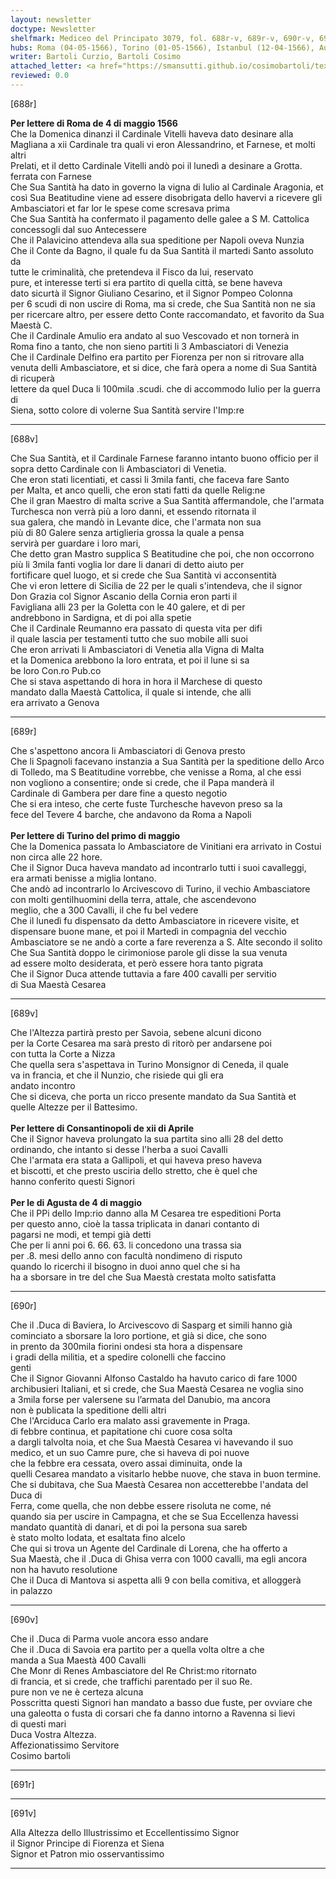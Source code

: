 ```yaml
---
layout: newsletter
doctype: Newsletter
shelfmark: Mediceo del Principato 3079, fol. 688r-v, 689r-v, 690r-v, 691r-v
hubs: Roma (04-05-1566), Torino (01-05-1566), Istanbul (12-04-1566), Augsburg (04-05-1566)
writer: Bartoli Curzio, Bartoli Cosimo
attached_letter: <a href="https://smansutti.github.io/cosimobartoli/texts/2978_026/">2978_026</a>
reviewed: 0.0
---
```


[688r]  
  
  
<strong>Per lettere di Roma de 4 di maggio 1566</strong>  
Che la Domenica dinanzi il Cardinale Vitelli haveva dato desinare alla  
Magliana a xii Cardinale tra quali vi eron Alessandrino, et Farnese, et molti altri  
Prelati, et il detto Cardinale Vitelli andò poi il lunedì a desinare a Grotta.  
ferrata con Farnese  
Che Sua Santità ha dato in governo la vigna di Iulio al Cardinale Aragonia, et  
così Sua Beatitudine viene ad essere disobrigata dello havervi a ricevere gli  
Ambasciatori et far lor le spese come scresava prima  
Che Sua Santità ha confermato il pagamento delle galee a S M. Cattolica  
concessogli dal suo Antecessere  
Che il Palavicino attendeva alla sua speditione per Napoli oveva Nunzia  
Che il Conte da Bagno, il quale fu da Sua Santità il martedi Santo assoluto da  
tutte le criminalità, che pretendeva il Fisco da lui, reservato  
pure, et interesse terti si era partito di quella città, se bene haveva  
dato sicurtà il Signor Giuliano Cesarino, et il Signor Pompeo Colonna  
per 6 scudi di non uscire di Roma, ma si crede, che Sua Santità non ne sia  
per ricercare altro, per essere detto Conte raccomandato, et favorito da Sua Maestà C.  
Che il Cardinale Amulio era andato al suo Vescovado et non tornerà in  
Roma fino a tanto, che non sieno partiti li 3 Ambasciatori di Venezia  
Che il Cardinale Delfino era partito per Fiorenza per non si ritrovare alla  
venuta delli Ambasciatore, et si dice, che farà opera a nome di Sua Santità di ricuperà  
lettere da quel Duca li 100mila .scudi. che di accommodo Iulio per la guerra di  
Siena, sotto colore di volerne Sua Santità servire l'Imp:re  
  
---  

[688v]  
  
  
Che Sua Santità, et il Cardinale Farnese faranno intanto buono officio per il  
sopra detto Cardinale con li Ambasciatori di Venetia.  
Che eron stati licentiati, et cassi li 3mila fanti, che faceva fare Santo  
per Malta, et anco quelli, che eron stati fatti da quelle Relig:ne  
Che il gran Maestro di malta scrive a Sua Santità affermandole, che l'armata  
Turchesca non verrà più a loro danni, et essendo ritornata il  
sua galera, che mandò in Levante dice, che l'armata non sua  
più di 80 Galere senza artiglieria grossa la quale a pensa  
servirà per guardare i loro mari,  
Che detto gran Mastro supplica S Beatitudine che poi, che non occorrono  
più li 3mila fanti voglia lor dare li danari di detto aiuto per  
fortificare quel luogo, et si crede che Sua Santità vi acconsentità  
Che vi eron lettere di Sicilia de 22 per le quali s'intendeva, che il signor  
Don Grazia col Signor Ascanio della Cornia eron parti il  
Favigliana alli 23 per la Goletta con le 40 galere, et di per  
andrebbono in Sardigna, et di poi alla spetie  
Che il Cardinale Reumanno era passato di questa vita per difi  
il quale lascia per testamenti tutto che suo mobile alli suoi  
Che eron arrivati li Ambasciatori di Venetia alla Vigna di Malta  
et la Domenica arebbono la loro entrata, et poi il lune si sa  
be loro Con.ro Pub.co  
Che si stava aspettando di hora in hora il Marchese di questo  
mandato dalla Maestà Cattolica, il quale si intende, che alli  
era arrivato a Genova  
  
---  

[689r]  
  
  
Che s'aspettono ancora li Ambasciatori di Genova presto  
Che li Spagnoli facevano instanzia a Sua Santità per la speditione dello Arco  
di Tolledo, ma S Beatitudine vorrebbe, che venisse a Roma, al che essi  
non vogliono a consentire; onde si crede, che il Papa manderà il  
Cardinale di Gambera per dare fine a questo negotio  
Che si era inteso, che certe fuste Turchesche havevon preso sa la  
fece del Tevere 4 barche, che andavono da Roma a Napoli  
<br/><strong>Per lettere di Turino del primo di maggio</strong>  
Che la Domenica passata lo Ambasciatore de Vinitiani era arrivato in Costui  
non circa alle 22 hore.  
Che il Signor Duca haveva mandato ad incontrarlo tutti i suoi cavalleggi,  
era armati benisse a miglia lontano.  
Che andò ad incontrarlo lo Arcivescovo di Turino, il vechio Ambasciatore  
con molti gentilhuomini della terra, attale, che ascendevono  
meglio, che a 300 Cavalli, il che fu bel vedere  
Che il lunedì fu dispensato da detto Ambasciatore in ricevere visite, et  
dispensare buone mane, et poi il Martedì in compagnia del vecchio  
Ambasciatore se ne andò a corte a fare reverenza a S. Alte secondo il solito  
Che Sua Santità doppo le cirimoniose parole gli disse la sua venuta  
ad essere molto desiderata, et però essere hora tanto pigrata  
Che il Signor Duca attende tuttavia a fare 400 cavalli per servitio  
di Sua Maestà Cesarea  
  
---  

[689v]  
  
  
Che l'Altezza partirà presto per Savoia, sebene alcuni dicono  
per la Corte Cesarea ma sarà presto di ritorò per andarsene poi  
con tutta la Corte a Nizza  
Che quella sera s'aspettava in Turino Monsignor di Ceneda, il quale  
va in francia, et che il Nunzio, che risiede qui gli era  
andato incontro  
Che si diceva, che porta un ricco presente mandato da Sua Santità et  
quelle Altezze per il Battesimo.  
<br/><strong>Per lettere di Consantinopoli de xii di Aprile</strong>  
Che il Signor haveva prolungato la sua partita sino alli 28 del detto  
ordinando, che intanto si desse l'herba a suoi Cavalli  
Che l'armata era stata a Gallipoli, et qui haveva preso haveva  
et biscotti, et che presto usciria dello stretto, che è quel che  
hanno conferito questi Signori  
<br/><strong>Per le di Agusta de 4 di maggio</strong>  
Che il PPi dello Imp:rio danno alla M Cesarea tre espeditioni Porta  
per questo anno, cioè la tassa triplicata in danari contanto di  
pagarsi ne modi, et tempi già detti  
Che per li anni poi 6. 66. 63. li concedono una trassa sia  
per .8. mesi dello anno con facultà nondimeno di risputo  
quando lo ricerchi il bisogno in duoi anno quel che si ha  
ha a sborsare in tre del che Sua Maestà crestata molto satisfatta  
  
---  

[690r]  
  
  
Che il .Duca di Baviera, lo Arcivescovo di Sasparg et simili hanno già  
cominciato a sborsare la loro portione, et già si dice, che sono  
in prento da 300mila fiorini ondesi sta hora a dispensare  
i gradi della militia, et a spedire colonelli che faccino  
genti  
Che il Signor Giovanni Alfonso Castaldo ha havuto carico di fare 1000  
archibusieri Italiani, et si crede, che Sua Maestà Cesarea ne voglia sino  
a 3mila forse per valersene su l’armata del Danubio, ma ancora  
non è publicata la speditione delli altri  
Che l'Arciduca Carlo era malato assi gravemente in Praga.  
di febbre continua, et papitatione chi cuore cosa solta  
a dargli talvolta noia, et che Sua Maestà Cesarea vi havevando il suo  
medico, et un suo Camre pure, che si haveva di poi nuove  
che la febbre era cessata, overo assai diminuita, onde la  
quelli Cesarea mandato a visitarlo hebbe nuove, che stava in buon termine.  
Che si dubitava, che Sua Maestà Cesarea non accetterebbe l'andata del Duca di  
Ferra, come quella, che non debbe essere risoluta ne come, né  
quando sia per uscire in Campagna, et che se Sua Eccellenza havessi  
mandato quantità di danari, et di poi la persona sua sareb  
è stato molto lodata, et esaltata fino alcelo  
Che qui si trova un Agente del Cardinale di Lorena, che ha offerto a  
Sua Maestà, che il .Duca di Ghisa verra con 1000 cavalli, ma egli ancora  
non ha havuto resolutione  
Che il Duca di Mantova si aspetta alli 9 con bella comitiva, et alloggerà  
in palazzo  
  
---  

[690v]  
  
  
Che il .Duca di Parma vuole ancora esso andare  
Che il .Duca di Savoia era partito per a quella volta oltre a che  
manda a Sua Maestà 400 Cavalli  
Che Monr di Renes Ambasciatore del Re Christ:mo ritornato  
di francia, et si crede, che traffichi parentado per il suo Re.  
pure non ve ne è certeza alcuna  
Posscritta questi Signori han mandato a basso due fuste, per ovviare che  
una galeotta o fusta di corsari che fa danno intorno a Ravenna si lievi  
di questi mari  
Duca Vostra Altezza.  
Affezionatissimo Servitore  
Cosimo bartoli  
  
---  

[691r]  
  
  
  
---  

[691v]  
  
  
Alla Altezza dello Illustrissimo et Eccellentissimo Signor  
il Signor Principe di Fiorenza et Siena  
Signor et Patron mio osservantissimo  
  
---  

